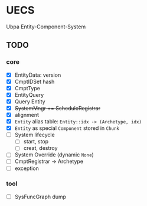 # UECS
Ubpa Entity-Component-System

## TODO

### core

- [x] EntityData: version
- [x] CmptIDSet hash
- [x] CmptType
- [x] EntityQuery
- [x] Query Entity
- [x] ~~SystemMngr += ScheduleRegistrar~~ 
- [x] alignment
- [x] `Entity` alias table: `Entity::idx -> (Archetype, idx)` 
- [x] `Entity` as special `Component` stored in `Chunk` 
- [ ] System lifecycle
  - [ ] start, stop
  - [ ] creat, destroy
- [ ] System Override (dynamic `None`)
- [ ] CmptRegistrar -> Archetype
- [ ] exception

### tool

- [ ] SysFuncGraph dump

